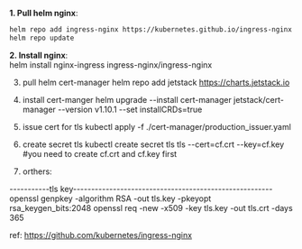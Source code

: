 **1. Pull helm nginx**:
</br>
```bash
helm repo add ingress-nginx https://kubernetes.github.io/ingress-nginx
helm repo update
```

**2. Install nginx**:
</br>
  helm install nginx-ingress ingress-nginx/ingress-nginx

3. pull helm cert-manager
helm repo add jetstack https://charts.jetstack.io

4. install cert-manger
helm upgrade --install cert-manager jetstack/cert-manager --version v1.10.1 --set installCRDs=true

5. issue cert for tls
kubectl apply -f ./cert-manager/production_issuer.yaml

6. create secret tls
kubectl create secret tls tls --cert=cf.crt --key=cf.key #you need to create cf.crt and cf.key first

9. orthers:

-----------tls key-------------------------------------------------------
openssl genpkey -algorithm RSA -out tls.key -pkeyopt rsa_keygen_bits:2048
openssl req -new -x509 -key tls.key -out tls.crt -days 365

ref:
https://github.com/kubernetes/ingress-nginx